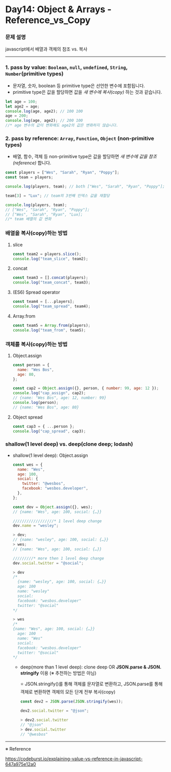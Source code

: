 # Day14: Object & Arrays - Reference_vs_Copy

### 문제 설명

javascript에서 배열과 객체의 참조 vs. 복사

---


### 1. **pass by value**: `Boolean`, `null`, `undefined`, `String`, `Number`(primitive types)

- 문자열, 숫자, boolean 등 primitive type은 선언한 변수에 포함됩니다.
- primitive type은 값을 할당하면 값을 _새 변수에 복사(copy)_ 하는 것과 같습니다.

```javascript
let age = 100;
let age2 = age;
console.log(age, age2); // 100 100
age = 200;
console.log(age, age2); // 200 100
//* age 변수의 값이 변화해도 age2의 값은 변화하지 않습니다.
```

### 2. **pass by reference**: `Array`, `Function`, `Object` (non-primitive types)

- 배열, 함수, 객체 등 non-primitive type은 값을 할당하면 _새 변수에 값을 참조(reference)_ 합니다.

```javascript
const players = ["Wes", "Sarah", "Ryan", "Poppy"];
const team = players;

console.log(players, team); // both ["Wes", "Sarah", "Ryan", "Poppy"];

team[3] = "Lux"; // team의 3번째 인덱스 값을 재할당

console.log(players, team);
// ["Wes", "Sarah", "Ryan", "Poppy"];
// ["Wes", "Sarah", "Ryan", "Lux];
//* team 배열의 값 변화
```

### 배열을 복사(copy)하는 방법

1.  slice

    ```javascript
    const team2 = players.slice();
    console.log("team_slice", team2);
    ```

2.  concat

    ```javascript
    const team3 = [].concat(players);
    console.log("team_concat", team3);
    ```

3.  (ES6) Spread operator

    ```javascript
    const team4 = [...players];
    console.log("team_spread", team4);
    ```

4.  Array.from

    ```javascript
    const team5 = Array.from(players);
    console.log("team_from", team5);
    ```

### 객체를 복사(copy)하는 방법

1. Object.assign

   ```javascript
   const person = {
     name: "Wes Bos",
     age: 80,
   };

   const cap2 = Object.assign({}, person, { number: 99, age: 12 });
   console.log("cap_assign", cap2);
   // {name: "Wes Bos", age: 12, number: 99}
   console.log(person);
   // {name: "Wes Bos", age: 80}
   ```

2. Object spread

   ```javascript
   const cap3 = { ...person };
   console.log("cap_spread", cap3);
   ```

### shallow(1 level deep) vs. deep(clone deep; lodash)

- shallow(1 level deep): Object.assign

  ```javascript
  const wes = {
    name: "Wes",
    age: 100,
    social: {
      twitter: "@wesbos",
      facebook: "wesbos.developer",
    },
  };

  const dev = Object.assign({}, wes);
  // {name: "Wes", age: 100, social: {…}}

  //////////////////* 1 level deep change
  dev.name = "wesley";

  > dev;
  // {name: "wesley", age: 100, social: {…}}
  > wes;
  // {name: "Wes", age: 100, social: {…}}

  /////////* more then 1 level deep change
  dev.social.twitter = "@social";

  > dev
  /*
    {name: "wesley", age: 100, social: {…}}
    age: 100
    name: "wesley"
    social:
    facebook: "wesbos.developer"
    twitter: "@social"
  */

  > wes
  /*
  {name: "Wes", age: 100, social: {…}}
    age: 100
    name: "Wes"
    social:
    facebook: "wesbos.developer"
    twitter: "@social"
  */
  ```

  - deep(more than 1 level deep): clone deep
    OR **JSON.parse & JSON. stringify** 이용
    (※ 추천하는 방법은 아님)

    ⭐️ JSON.stringify()를 통해 객체를 문자열로 변환하고, JSON.parse를 통해 객체로 변환하면 객체의 모든 단계 전부 복사(copy)

    ```javascript
    const dev2 = JSON.parse(JSON.stringify(wes));

    dev2.social.twitter = "@json";

    > dev2.social.twitter
    // "@json"
    > dev.social.twitter
    // "@wesbos"
    ```

*** 

※ Reference

https://codeburst.io/explaining-value-vs-reference-in-javascript-647a975e12a0

